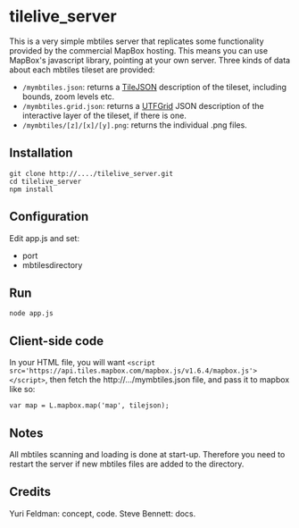 tilelive_server
===============
This is a very simple mbtiles server that replicates some functionality provided by the commercial MapBox hosting. This means you can use MapBox's javascript library, pointing at your own server. Three kinds of data about each mbtiles tileset are provided:

- `/mymbtiles.json`: returns a [TileJSON](https://github.com/mapbox/tilejson-spec) description of the tileset, including bounds, zoom levels etc.
- `/mymbtiles.grid.json`: returns a [UTFGrid](https://github.com/mapbox/utfgrid-spec) JSON description of the interactive layer of the tileset, if there is one.
- `/mymbtiles/[z]/[x]/[y].png`: returns the individual .png files.

## Installation

```
git clone http://..../tilelive_server.git
cd tilelive_server
npm install
```

## Configuration

Edit app.js and set:

- port
- mbtilesdirectory

## Run

`node app.js`

## Client-side code
In your HTML file, you will want `<script src='https://api.tiles.mapbox.com/mapbox.js/v1.6.4/mapbox.js'></script>`, then fetch the http://.../mymbtiles.json file, and pass it to mapbox like so:

```
var map = L.mapbox.map('map', tilejson);
```

## Notes
All mbtiles scanning and loading is done at start-up. Therefore you need to restart the server if new mbtiles files are added to the directory.

## Credits
Yuri Feldman: concept, code.
Steve Bennett: docs.